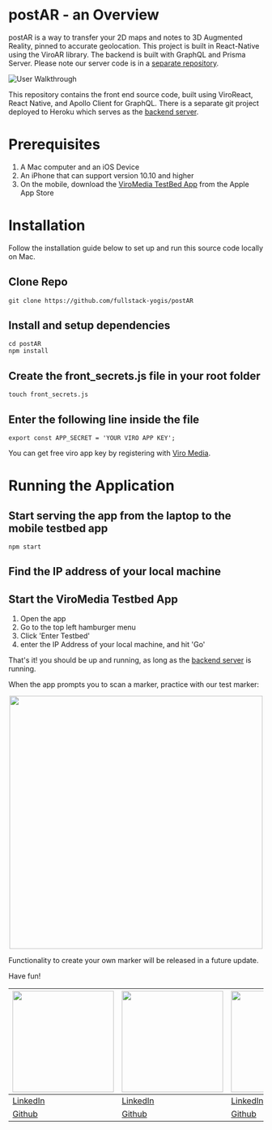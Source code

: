 # postAR - an Overview

postAR is a way to transfer your 2D maps and notes to 3D Augmented Reality, pinned to accurate geolocation. This project is built in React-Native using the ViroAR library. The backend is built with GraphQL and Prisma Server. Please note our server code is in a [separate repository](https://github.com/fullstack-yogis/postAR-Server).


![User Walkthrough](https://i.imgur.com/f6y62zN.jpg)



This repository contains the front end source code, built using ViroReact, React Native, and Apollo Client for GraphQL. There is a separate git project deployed to Heroku which serves as the [backend server](https://github.com/fullstack-yogis/postAR-Server).

# Prerequisites

1. A Mac computer and an iOS Device
2. An iPhone that can support version 10.10 and higher
3. On the mobile, download the [ViroMedia TestBed App](https://itunes.apple.com/us/app/viro-media/id1163100576?mt=8) from the Apple App Store

# Installation

Follow the installation guide below to set up and run this source code locally on Mac.

## Clone Repo

```
git clone https://github.com/fullstack-yogis/postAR
```

## Install and setup dependencies

```
cd postAR
npm install
```

## Create the front_secrets.js file in your root folder

```
touch front_secrets.js
```

## Enter the following line inside the file

```
export const APP_SECRET = 'YOUR VIRO APP KEY';
```

You can get free viro app key by registering with [Viro Media](https://viromedia.com/).

# Running the Application

## Start serving the app from the laptop to the mobile testbed app

```
npm start
```

## Find the IP address of your local machine

## Start the ViroMedia Testbed App

1. Open the app
2. Go to the top left hamburger menu
3. Click 'Enter Testbed'
4. enter the IP Address of your local machine, and hit 'Go'

That's it! you should be up and running, as long as the [backend server](https://github.com/fullstack-yogis/postAR-Server) is running.

When the app prompts you to scan a marker, practice with our test marker:

<p align="center">
  <img src='https://i.imgur.com/rBqbbvs.jpg' width=500 height=500>
 </p>

Functionality to create your own marker will be released in a future update.

Have fun!

|<img src='https://i.imgur.com/mTikvuk.jpg' width=200 height=200>| <img src='https://i.imgur.com/GKrKYyt.jpg' width=200 height=200>| <img src='https://i.imgur.com/nSi4ZqS.jpg' width=200 height=200>| <img src='https://i.imgur.com/FY6Rn4r.jpg' width=200 height=200>|
|----------------------------------------------------------------|-----------------------------------------------------------------|-----------------------------------------------------------------|-----------------------------------------------------------------|
|[LinkedIn](https://linkedin.com/in/qionghelenzhang)|[LinkedIn](https://linkedin.com/in/jesse-brian-shapiro)|[LinkedIn](https://linkedin.com/in/rushilshakya)|[LinkedIn](https://linkedin.com/in/wongtonyb)
|[Github](https://github.com/helenqiongzhang)|[Github](https://github.com/jesse-shapiro)|[Github](https://github.com/rushilshakya)|[Github](https://github.com/wongtonyb)|
